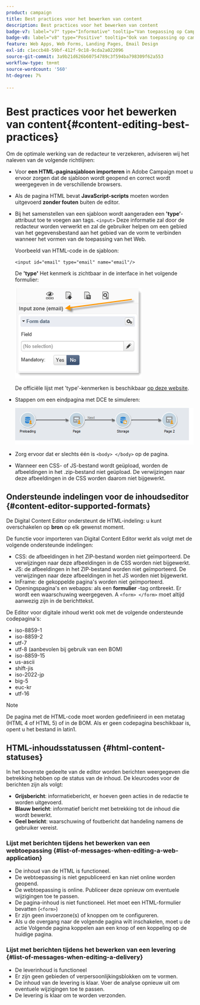 ```yaml
---
product: campaign
title: Best practices voor het bewerken van content
description: Best practices voor het bewerken van content
badge-v7: label="v7" type="Informative" tooltip="Van toepassing op Campaign Classic v7"
badge-v8: label="v8" type="Positive" tooltip="Ook van toepassing op campagne v8"
feature: Web Apps, Web Forms, Landing Pages, Email Design
exl-id: c1eccb48-59bf-412f-9c18-9cda2a022096
source-git-commit: 3a9b21d626b60754789c3f594ba798309f62a553
workflow-type: tm+mt
source-wordcount: '560'
ht-degree: 7%

---
```


# Best practices voor het bewerken van content{#content-editing-best-practices}



Om de optimale werking van de redacteur te verzekeren, adviseren wij het naleven van de volgende richtlijnen:

* Voor **een HTML-paginasjabloon importeren** in Adobe Campaign moet u ervoor zorgen dat de sjabloon wordt geopend en correct wordt weergegeven in de verschillende browsers.
* Als de pagina HTML bevat **JavaScript-scripts** moeten worden uitgevoerd **zonder fouten** buiten de editor.
* Bij het samenstellen van een sjabloon wordt aangeraden een **&#39;type’**-attribuut toe te voegen aan tags. `<input>` Deze informatie zal door de redacteur worden verwerkt en zal de gebruiker helpen om een gebied van het gegevensbestand aan het gebied van de vorm te verbinden wanneer het vormen van de toepassing van het Web.

  Voorbeeld van HTML-code in de sjabloon:

  ```
  <input id="email" type="email" name="email"/>
  ```

  De **&#39;type&#39;** Het kenmerk is zichtbaar in de interface in het volgende formulier:

  ![](assets/dce_sidebar_inputtypechanges.png)

  De officiële lijst met &#39;type&#39;-kenmerken is beschikbaar [op deze website](https://www.w3schools.com/tags/att_input_type.asp).

* Stappen om een eindpagina met DCE te simuleren:

  ![](assets/dce_enchainement.png)

* Zorg ervoor dat er slechts één is `<body> </body>` op de pagina.
* Wanneer een CSS- of JS-bestand wordt geüpload, worden de afbeeldingen in het .zip-bestand niet geüpload. De verwijzingen naar deze afbeeldingen in de CSS worden daarom niet bijgewerkt.

## Ondersteunde indelingen voor de inhoudseditor {#content-editor-supported-formats}

De Digital Content Editor ondersteunt de HTML-indeling: u kunt overschakelen op **bron** op elk gewenst moment.

De functie voor importeren van Digital Content Editor werkt als volgt met de volgende ondersteunde indelingen:

* CSS: de afbeeldingen in het ZIP-bestand worden niet geïmporteerd. De verwijzingen naar deze afbeeldingen in de CSS worden niet bijgewerkt.
* JS: de afbeeldingen in het ZIP-bestand worden niet geïmporteerd. De verwijzingen naar deze afbeeldingen in het JS worden niet bijgewerkt.
* InFrame: de gekoppelde pagina&#39;s worden niet geïmporteerd.
* Openingspagina&#39;s en webapps: als een **formulier** -tag ontbreekt. Er wordt een waarschuwing weergegeven. A `<form> </form>` moet altijd aanwezig zijn in de berichttekst.

De Editor voor digitale inhoud werkt ook met de volgende ondersteunde codepagina&#39;s:

* iso-8859-1
* iso-8859-2
* utf-7
* utf-8 (aanbevolen bij gebruik van een BOM)
* iso-8859-15
* us-ascii
* shift-jis
* iso-2022-jp
* big-5
* euc-kr
* utf-16

>[!NOTE]
>
>De pagina met de HTML-code moet worden gedefinieerd in een metatag (HTML 4 of HTML 5) of in de BOM. Als er geen codepagina beschikbaar is, opent u het bestand in latin1.

## HTML-inhoudsstatussen {#html-content-statuses}

In het bovenste gedeelte van de editor worden berichten weergegeven die betrekking hebben op de status van de inhoud. De kleurcodes voor de berichten zijn als volgt:

* **Grijsbericht**: informatiebericht, er hoeven geen acties in de redactie te worden uitgevoerd.
* **Blauw bericht**: informatief bericht met betrekking tot de inhoud die wordt bewerkt.
* **Geel bericht**: waarschuwing of foutbericht dat handeling namens de gebruiker vereist.

### Lijst met berichten tijdens het bewerken van een webtoepassing {#list-of-messages-when-editing-a-web-application}

* De inhoud van de HTML is functioneel.
* De webtoepassing is niet gepubliceerd en kan niet online worden geopend.
* De webtoepassing is online. Publiceer deze opnieuw om eventuele wijzigingen toe te passen.
* De pagina-inhoud is niet functioneel. Het moet een HTML-formulier bevatten (`<form>`)
* Er zijn geen invoerzone(s) of knoppen om te configureren.
* Als u de overgang naar de volgende pagina wilt inschakelen, moet u de actie Volgende pagina koppelen aan een knop of een koppeling op de huidige pagina.

### Lijst met berichten tijdens het bewerken van een levering {#list-of-messages-when-editing-a-delivery}

* De leverinhoud is functioneel
* Er zijn geen gebieden of verpersoonlijkingsblokken om te vormen.
* De inhoud van de levering is klaar. Voer de analyse opnieuw uit om eventuele wijzigingen toe te passen.
* De levering is klaar om te worden verzonden.
